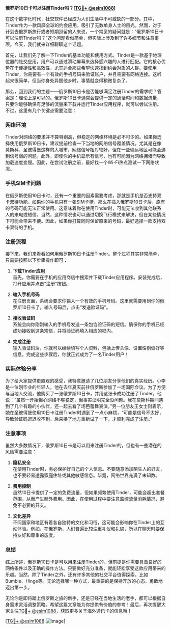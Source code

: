 **俄罗斯10日卡可以注册Tinder吗？[[TG💪+ @esim1088](https://t.me/s/esim1088)]**

在这个数字化时代，社交软件已经成为人们生活中不可或缺的一部分。其中，Tinder作为一款风靡全球的约会应用，吸引了无数单身人士的目光。然而，对于计划去俄罗斯旅行或者短期逗留的人来说，一个常见的疑问就是：“俄罗斯10日卡可以注册Tinder吗？”这个问题看似简单，但实际上涉及到了许多细节和注意事项。今天，我们就来详细聊聊这个话题。

首先，让我们先了解一下Tinder的基本功能和使用方式。Tinder是一款基于地理位置的社交应用，用户可以通过滑动屏幕来选择感兴趣的人进行匹配。它的核心优势在于便捷性和高效性，尤其适合那些希望快速找到约会对象的人群。要使用Tinder，你需要有一个有效的手机号码来验证账户，并且需要有网络连接。这听起来很简单，但当你身处异国他乡时，事情就变得稍微复杂了。

那么，回到我们的主题——俄罗斯10日卡是否能够满足注册Tinder的需求呢？答案是：理论上是可以的。俄罗斯10日卡通常会提供一定的通话时间和数据流量，只要你能够确保有足够的流量来下载并运行Tinder应用程序，就可以尝试注册。不过，这里有几个关键点需要注意：

### 网络环境

Tinder对网络的要求并不算特别高，但稳定的网络环境是必不可少的。如果你选择使用俄罗斯10日卡，建议提前检查一下当地的网络信号覆盖情况。尤其是在像莫斯科、圣彼得堡这样的大城市，网络信号相对较好，但在一些偏远地区可能会遇到信号弱的问题。此外，即使你的手机显示有信号，也有可能因为网络拥堵而导致加载速度变慢。因此，在尝试注册之前，最好找一个Wi-Fi热点测试一下网络状况。

### 手机SIM卡问题

在俄罗斯使用10日卡时，还有一个重要的因素需要考虑，那就是手机是否支持双卡双待功能。如果你的手机只有一张SIM卡槽，那么在插入俄罗斯10日卡后，原有的号码可能无法正常使用。这意味着你在使用Tinder时，可能无法收到其他联系人的来电或短信。当然，这种情况也可以通过切换飞行模式来解决，但在某些情况下可能会带来不便。因此，如果你打算同时保留原来的号码，最好选择一款支持双卡双待的手机。

### 注册流程

接下来，我们来看看如何用俄罗斯10日卡注册Tinder。整个过程其实非常简单，只需要按照以下步骤操作即可：

1. **下载Tinder应用**  
   首先，你需要在手机的应用商店中搜索并下载Tinder应用程序。安装完成后，打开应用并点击“注册”按钮。

2. **输入手机号码**  
   在注册页面，系统会要求你输入一个有效的手机号码。这里就需要用到你的俄罗斯10日卡了。输入号码后，点击“发送验证码”。

3. **接收验证码**  
   系统会向你刚刚输入的手机号发送一条包含验证码的短信。确保你的手机已经成功接收到这条短信，并将验证码填入相应的框内。

4. **完成注册**  
   输入验证码后，你就可以继续填写个人资料，包括上传头像、设置性别偏好等信息。完成这些步骤后，你就正式成为了一名Tinder用户！

### 实际体验分享

为了给大家提供更直观的感受，我特意邀请了几位朋友分享他们的真实经历。小李是一位刚毕业的年轻人，他在去年夏天前往俄罗斯参加了一场国际会议。为了方便与当地人交流，他购买了一张俄罗斯10日卡，并用这张卡成功注册了Tinder。他说：“虽然一开始担心网络不够稳定，但事实证明完全没问题。我在莫斯科期间遇到了几个有趣的小伙伴，还一起去看了场芭蕾舞表演。”另一位朋友王女士则表示，她在圣彼得堡使用10日卡注册Tinder时遇到了一点小麻烦，“可能是信号不太好，导致验证码迟迟收不到。后来换了地方重新试了一下，才顺利完成了注册。”

### 注意事项

虽然大多数情况下，俄罗斯10日卡是可以用来注册Tinder的，但也有一些潜在的风险需要注意：

1. **隐私安全**  
   在使用Tinder时，务必保护好自己的个人信息。不要随意添加陌生人的好友，也不要轻易透露家庭住址或其他敏感信息。毕竟，网络世界充满了未知数。

2. **费用控制**  
   虽然10日卡提供了一定的免费流量，但如果频繁使用Tinder，可能会超出套餐范围，从而产生额外费用。因此，在使用过程中要注意监控流量消耗情况，避免不必要的开支。

3. **文化差异**  
   不同国家和地区有着各自独特的文化和习俗，这可能会影响你在Tinder上的互动体验。例如，在俄罗斯，人们普遍比较注重礼仪和礼貌，所以在聊天时要保持友好和尊重的态度。

### 总结

综上所述，俄罗斯10日卡是可以用来注册Tinder的，但前提是你需要具备良好的网络条件以及正确的操作方法。只要做好充分准备，就能轻松享受这款应用带来的乐趣。当然，除了Tinder之外，还有许多其他的社交平台值得探索，比如Bumble、Hinge等。无论选择哪一种方式，最重要的是保持开放的心态，勇敢地迈出第一步。

无论你是即将踏上俄罗斯之旅的新手，还是已经在当地生活的老手，都可以根据自身需求灵活调整策略。希望这篇文章能为你提供有价值的参考！最后，再次提醒大家关注[TG💪+ @esim1088](https://t.me/s/esim1088)，获取更多关于海外通讯卡的信息哦！

[[TG💪+ @esim1088](https://t.me/s/esim1088) ![Image](https://i.postimg.cc/4NQfJmqS/Snipaste-2025-05-13-00-14-12.png)]